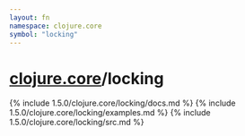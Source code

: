 ```yaml
---
layout: fn
namespace: clojure.core
symbol: "locking"
---
```


# [clojure.core](../)/locking

{% include 1.5.0/clojure.core/locking/docs.md %}
{% include 1.5.0/clojure.core/locking/examples.md %}
{% include 1.5.0/clojure.core/locking/src.md %}

